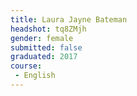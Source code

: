```yaml
---
title: Laura Jayne Bateman
headshot: tq8ZMjh
gender: female
submitted: false
graduated: 2017
course:
 - English
---
```

